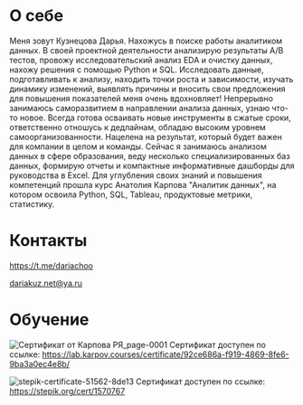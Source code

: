 # О себе
Меня зовут Кузнецова Дарья. Нахожусь в поиске работы аналитиком данных.
В своей проектной деятельности анализирую результаты А/В тестов, провожу исследовательский анализ EDA и очистку данных, нахожу решения с помощью Python и SQL.
Исследовать данные, подготавливать к анализу, находить точки роста и зависимости, изучать динамику изменений, выявлять причины и вносить свои предложения для повышения показателей меня очень вдохновляет!   Непрерывно занимаюсь саморазвитием в направлении анализа данных, узнаю что-то новое. Всегда готова осваивать новые инструменты в сжатые сроки, ответственно отношусь к дедлайнам, обладаю высоким уровнем самоорганизованности. Нацелена на результат, который будет важен для компании в целом и команды.
Сейчас я занимаюсь анализом данных в сфере образования, веду несколько специализированных баз данных, формирую отчеты и компактные информативные дашборды для руководства в Excel. 
Для углубления своих знаний и повышения компетенций прошла курс Анатолия Карпова "Аналитик данных", на котором освоила Python, SQL, Tableau, продуктовые метрики, статистику. 

# Контакты
https://t.me/dariachoo

dariakuz.net@ya.ru


# Обучение
![Сертификат от Карпова РЯ_page-0001](https://github.com/dariachoo/My_projects/assets/140105037/1e5ddf36-dbfc-4d3b-b34f-ed20878df2d0)
Сертификат доступен по ссылке: https://lab.karpov.courses/certificate/92ce686a-f919-4869-8fe6-9ba3a0ec4e8b/

![stepik-certificate-51562-8de13](https://github.com/dariachoo/My_projects/assets/140105037/910e4d16-ed73-435e-a37e-4c40aa19764c)
Сертификат доступен по ссылке: https://stepik.org/cert/1570767

